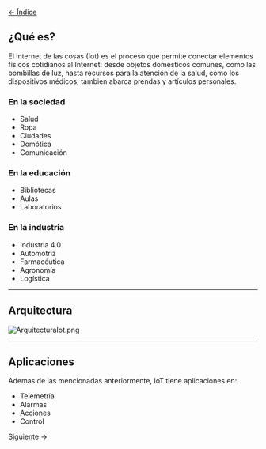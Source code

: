 [<- Índice](InternetOfThings.md)
## ¿Qué es?

El internet de las cosas (Iot) es el proceso que permite conectar elementos físicos cotidianos al Internet: desde objetos domésticos comunes, como las bombillas de luz, hasta recursos para la atención de la salud, como los dispositivos médicos; tambien abarca prendas y artículos personales.

### En la sociedad

- Salud
- Ropa
- Ciudades
- Domótica
- Comunicación

### En la educación

- Bibliotecas
- Aulas
- Laboratorios

### En la industria

- Industria 4.0
- Automotriz
- Farmacéutica
- Agronomía
- Logística

---

## Arquitectura

![ArquitecturaIot.png](imagenes/ArquitecturaIot.png)

---

## Aplicaciones

Ademas de las mencionadas anteriormente, IoT tiene aplicaciones en:

- Telemetría
- Alarmas
- Acciones
- Control

[Siguiente ->](Dispositivos%20del%20Internet%20de%20las%20Cosas.md)